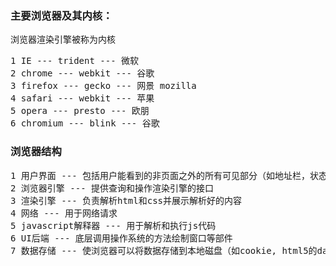### 主要浏览器及其内核：
浏览器渲染引擎被称为内核
<pre>
1 IE --- trident --- 微软
2 chrome --- webkit --- 谷歌
3 firefox --- gecko --- 网景 mozilla
4 safari --- webkit --- 苹果
5 opera --- presto --- 欧朋
6 chromium --- blink --- 谷歌
</pre>
### 浏览器结构
<pre>
1 用户界面 --- 包括用户能看到的非页面之外的所有可见部分（如地址栏，状态栏，工具栏）
2 浏览器引擎 --- 提供查询和操作渲染引擎的接口
3 渲染引擎 --- 负责解析html和css并展示解析好的内容
4 网络 --- 用于网络请求
5 javascript解释器 --- 用于解析和执行js代码
6 UI后端 --- 底层调用操作系统的方法绘制窗口等部件
7 数据存储 --- 使浏览器可以将数据存储到本地磁盘（如cookie, html5的database）
</pre>
